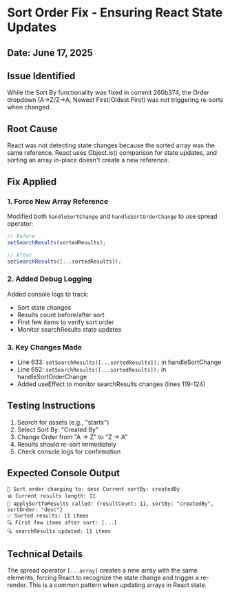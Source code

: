 # Sort Order Fix - Ensuring React State Updates

## Date: June 17, 2025

## Issue Identified
While the Sort By functionality was fixed in commit 260b374, the Order dropdown (A→Z/Z→A, Newest First/Oldest First) was not triggering re-sorts when changed.

## Root Cause
React was not detecting state changes because the sorted array was the same reference. React uses Object.is() comparison for state updates, and sorting an array in-place doesn't create a new reference.

## Fix Applied

### 1. Force New Array Reference
Modified both `handleSortChange` and `handleSortOrderChange` to use spread operator:
```javascript
// Before
setSearchResults(sortedResults);

// After  
setSearchResults([...sortedResults]);
```

### 2. Added Debug Logging
Added console logs to track:
- Sort state changes
- Results count before/after sort
- First few items to verify sort order
- Monitor searchResults state updates

### 3. Key Changes Made
- Line 633: `setSearchResults([...sortedResults]);` in handleSortChange
- Line 652: `setSearchResults([...sortedResults]);` in handleSortOrderChange
- Added useEffect to monitor searchResults changes (lines 119-124)

## Testing Instructions
1. Search for assets (e.g., "startx")
2. Select Sort By: "Created By"
3. Change Order from "A → Z" to "Z → A"
4. Results should re-sort immediately
5. Check console logs for confirmation

## Expected Console Output
```
🔄 Sort order changing to: desc Current sortBy: createdBy
📊 Current results length: 11
🔧 applySortToResults called: {resultCount: 11, sortBy: "createdBy", sortOrder: "desc"}
✅ Sorted results: 11 items
🔍 First few items after sort: [...]
🔍 searchResults updated: 11 items
```

## Technical Details
The spread operator `[...array]` creates a new array with the same elements, forcing React to recognize the state change and trigger a re-render. This is a common pattern when updating arrays in React state.